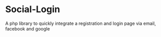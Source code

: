 # Social-Login
A php library to quickly integrate a registration and login page via email, facebook and google 
